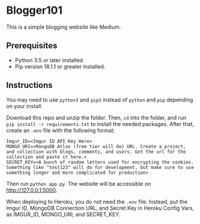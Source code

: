 # Blogger101

This is a simple blogging website like Medium. 

## Prerequisites
* Python 3.5 or later installed
* Pip version 18.1.1 or greater installed.

## Instructions

You may need to use `python3` and `pip3` instead of `python` and `pip` depending on your install. 

Download this repo and unzip the folder. Then, `cd` into the folder, and run `pip install -r requirements.txt` to install the needed packages. After that, create an `.env` file with the following format:

```
Imgur_ID=<Imgur ID API Key Here>
MONGO_URI=<MongoDB Atlas (free tier will do) URL. Create a project, and collection with blogs, comments, and users. Get the url for the collection and paste it here.>
SECRET_KEY=<A bunch of random letters used for encrypting the cookies. Something like "test123" will do for development, but make sure to use something longer and more complicated for production>
```

Then run `python app.py`. The website will be accessible on http://127.0.0.1:5000. 

When deploying to Heroku, you do not need the `.env` file. Instead, put the Imgur ID, MongoDB Connection URL, and Secret Key in Heroku Config Vars, as IMGUR_ID, MONGO_URI, and SECRET_KEY. 
